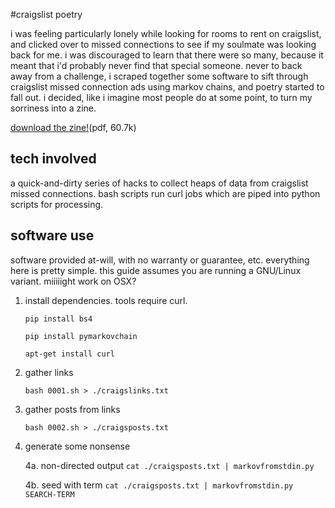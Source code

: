 #craigslist poetry

i was feeling particularly lonely while looking for rooms to rent on 
craigslist, and clicked over to missed connections to see if my soulmate 
was looking back for me. i was discouraged to learn that there were so 
many, because it meant that i'd probably never find that special 
someone. never to back away from a challenge, i scraped together some 
software to sift through craigslist missed connection ads using markov 
chains, and poetry started to fall out. i decided, like i imagine most 
people do at some point, to turn my sorriness into a zine.

[download the zine!](https://github.com/ardendaily/markov-connections/raw/master/MissedConnections.pdf)(pdf, 60.7k)


## tech involved

a quick-and-dirty series of hacks to collect heaps of data from craigslist missed connections. bash scripts run curl jobs which are piped into python scripts for processing. 

## software use

software provided at-will, with no warranty or guarantee, etc. everything here is pretty simple.  this guide assumes you are running a GNU/Linux variant. miiiiight work on OSX?

1. install dependencies. tools require curl.

    `pip install bs4`

    `pip install pymarkovchain`

    `apt-get install curl`

2. gather links

    `bash 0001.sh > ./craigslinks.txt`

3. gather posts from links

    `bash 0002.sh > ./craigsposts.txt`

4. generate some nonsense

    4a. non-directed output
    `cat ./craigsposts.txt | markovfromstdin.py`

    4b. seed with term
    `cat ./craigsposts.txt | markovfromstdin.py SEARCH-TERM`
